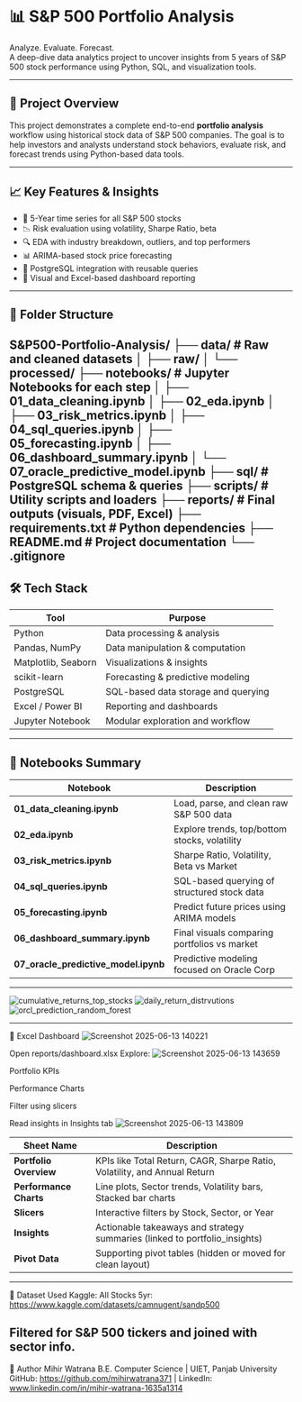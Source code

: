 # 📊 S&P 500 Portfolio Analysis

Analyze. Evaluate. Forecast.  
A deep-dive data analytics project to uncover insights from 5 years of S&P 500 stock performance using Python, SQL, and visualization tools.

---

## 🚀 Project Overview

This project demonstrates a complete end-to-end **portfolio analysis** workflow using historical stock data of S&P 500 companies. The goal is to help investors and analysts understand stock behaviors, evaluate risk, and forecast trends using Python-based data tools.

---

## 📈 Key Features & Insights

- 🔄 5-Year time series for all S&P 500 stocks
- 📉 Risk evaluation using volatility, Sharpe Ratio, beta
- 🔍 EDA with industry breakdown, outliers, and top performers
- 📊 ARIMA-based stock price forecasting
- 📑 PostgreSQL integration with reusable queries
- 📎 Visual and Excel-based dashboard reporting

---
## 📂 Folder Structure
S&P500-Portfolio-Analysis/
├── data/ # Raw and cleaned datasets
│ ├── raw/
│ └── processed/
├── notebooks/ # Jupyter Notebooks for each step
│ ├── 01_data_cleaning.ipynb
│ ├── 02_eda.ipynb
│ ├── 03_risk_metrics.ipynb
│ ├── 04_sql_queries.ipynb
│ ├── 05_forecasting.ipynb
│ ├── 06_dashboard_summary.ipynb
│ └── 07_oracle_predictive_model.ipynb
├── sql/ # PostgreSQL schema & queries
├── scripts/ # Utility scripts and loaders
├── reports/ # Final outputs (visuals, PDF, Excel)
├── requirements.txt # Python dependencies
├── README.md # Project documentation
└── .gitignore
 ---
 ## 🛠️ Tech Stack

| Tool            | Purpose                              |
|----------------|---------------------------------------|
| Python          | Data processing & analysis            |
| Pandas, NumPy   | Data manipulation & computation       |
| Matplotlib, Seaborn | Visualizations & insights          |
| scikit-learn    | Forecasting & predictive modeling     |
| PostgreSQL      | SQL-based data storage and querying   |
| Excel / Power BI| Reporting and dashboards              |
| Jupyter Notebook| Modular exploration and workflow      |

---

## 📌 Notebooks Summary

| Notebook | Description |
|---------|-------------|
| **01_data_cleaning.ipynb** | Load, parse, and clean raw S&P 500 data |
| **02_eda.ipynb**           | Explore trends, top/bottom stocks, volatility |
| **03_risk_metrics.ipynb**  | Sharpe Ratio, Volatility, Beta vs Market |
| **04_sql_queries.ipynb**   | SQL-based querying of structured stock data |
| **05_forecasting.ipynb**   | Predict future prices using ARIMA models |
| **06_dashboard_summary.ipynb** | Final visuals comparing portfolios vs market |
| **07_oracle_predictive_model.ipynb** | Predictive modeling focused on Oracle Corp |
---
![cumulative_returns_top_stocks](https://github.com/user-attachments/assets/fddd3bd2-5610-4d3c-a937-8850560e3538)
![daily_return_distrvutions](https://github.com/user-attachments/assets/45b03dbf-3ac9-422f-80e7-0b6129a3f293)
![orcl_prediction_random_forest](https://github.com/user-attachments/assets/f7eab7a1-fbeb-4708-828b-1ee039115899)

---
🔹 Excel Dashboard
![Screenshot 2025-06-13 140221](https://github.com/user-attachments/assets/957d8dde-dbae-4c14-abb7-a5218c588529)

Open reports/dashboard.xlsx
Explore:
![Screenshot 2025-06-13 143659](https://github.com/user-attachments/assets/e9d274b7-b4f5-4f12-8d5d-788b634d1b69)

Portfolio KPIs

Performance Charts

Filter using slicers

Read insights in Insights tab
![Screenshot 2025-06-13 143809](https://github.com/user-attachments/assets/3e23b24c-b083-411c-9fb2-c952948d106d)

| Sheet Name              | Description                                                                 |
|-------------------------|-----------------------------------------------------------------------------|
| **Portfolio Overview**  | KPIs like Total Return, CAGR, Sharpe Ratio, Volatility, and Annual Return   |
| **Performance Charts**  | Line plots, Sector trends, Volatility bars, Stacked bar charts              |
| **Slicers**             | Interactive filters by Stock, Sector, or Year                               |
| **Insights**            | Actionable takeaways and strategy summaries (linked to portfolio_insights)  |
| **Pivot Data**          | Supporting pivot tables (hidden or moved for clean layout)                  |

--- 

📂 Dataset Used
Kaggle: All Stocks 5yr: https://www.kaggle.com/datasets/camnugent/sandp500

Filtered for S&P 500 tickers and joined with sector info.
---

📌 Author
Mihir Watrana
B.E. Computer Science | UIET, Panjab University
GitHub: https://github.com/mihirwatrana371 | LinkedIn: www.linkedin.com/in/mihir-watrana-1635a1314
